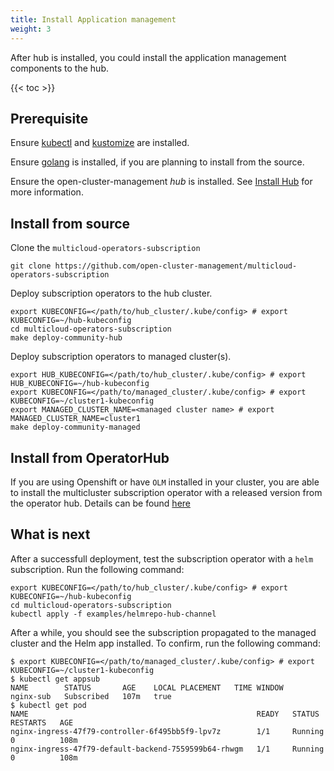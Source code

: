```yaml
---
title: Install Application management
weight: 3
---
```


After hub is installed, you could install the application management components to the hub.

<!-- spellchecker-disable -->

{{< toc >}}

<!-- spellchecker-enable -->

## Prerequisite

Ensure [kubectl](https://kubernetes.io/docs/tasks/tools/install-kubectl/) and [kustomize](https://kubernetes-sigs.github.io/kustomize/installation/) are installed.

Ensure [golang](https://golang.org/doc/install) is installed, if you are planning to install from the source.

Ensure the open-cluster-management _hub_ is installed. See [Install Hub](install-hub.md) for more information.


## Install from source
Clone the `multicloud-operators-subscription`

```Shell
git clone https://github.com/open-cluster-management/multicloud-operators-subscription
```

Deploy subscription operators to the hub cluster.

```Shell
export KUBECONFIG=</path/to/hub_cluster/.kube/config> # export KUBECONFIG=~/hub-kubeconfig
cd multicloud-operators-subscription
make deploy-community-hub
```

Deploy subscription operators to managed cluster(s).

```Shell
export HUB_KUBECONFIG=</path/to/hub_cluster/.kube/config> # export HUB_KUBECONFIG=~/hub-kubeconfig
export KUBECONFIG=</path/to/managed_cluster/.kube/config> # export KUBECONFIG=~/cluster1-kubeconfig
export MANAGED_CLUSTER_NAME=<managed cluster name> # export MANAGED_CLUSTER_NAME=cluster1
make deploy-community-managed
```

## Install from OperatorHub
If you are using Openshift or have `OLM` installed in your cluster, you are able to install the multicluster subscription operator with a released version from the operator hub. Details can be found [here](https://operatorhub.io/operator/multicluster-operators-subscription)

## What is next

After a successfull deployment, test the subscription operator with a `helm` subscription. Run the following command:

```Shell
export KUBECONFIG=</path/to/hub_cluster/.kube/config> # export KUBECONFIG=~/hub-kubeconfig
cd multicloud-operators-subscription
kubectl apply -f examples/helmrepo-hub-channel
```

After a while, you should see the subscription propagated to the managed cluster and the Helm app installed. To confirm, run the following command:

```Shell
$ export KUBECONFIG=</path/to/managed_cluster/.kube/config> # export KUBECONFIG=~/cluster1-kubeconfig
$ kubectl get appsub 
NAME        STATUS       AGE    LOCAL PLACEMENT   TIME WINDOW
nginx-sub   Subscribed   107m   true  
$ kubectl get pod
NAME                                                   READY   STATUS      RESTARTS   AGE
nginx-ingress-47f79-controller-6f495bb5f9-lpv7z        1/1     Running     0          108m
nginx-ingress-47f79-default-backend-7559599b64-rhwgm   1/1     Running     0          108m
```
